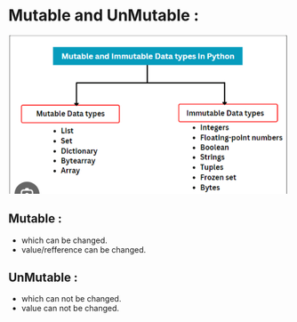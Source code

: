 # Mutable and UnMutable :
![My Image](assets/mutable_unmutable.png)

## Mutable :
- which can be changed.
- value/refference can be changed.

## UnMutable :
- which can not be changed.
- value can not be changed.